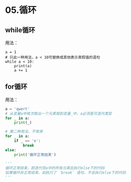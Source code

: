 # 05.循环

## while循环

用法：

```text
a = 1
# 只此一种用法，a < 10可替换成其他表示真假值的语句
while a < 10:
    print(a)
    a += 1
```

## for循环

用法：

```python
a = 'qwert'
# 从变量a中依次取出一个元素赋到变量_中，a必须是可迭代类型
for _ in a:
    print(_)

# 第二种用法，不常用
for _ in a:
    if _ == 'e':
        break
else:
    print('循环正常结束')

'''
循环正常结束，即迭代完a中的所有元素后执行else下的代码
如果循环非正常结束，如执行了 `break` 语句，不会执行else下的代码
'''
```

